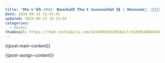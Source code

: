 ```yaml
---
title: "𝗠𝗮'𝘃'𝗶𝘁𝗵-2024: 𝗕𝗲𝗼𝗿𝗸𝗮𝗹𝗹𝗹 𝗧𝗵𝗮'𝘁 𝗶𝘀𝗰𝗲𝗻𝘂𝘇𝗶𝗱𝗮𝘁 🚹🚺 | 𝗡𝗼𝘃𝗼𝘀𝘄𝗶𰨒: 𝗦𝗸𝗶𝘀 𝗮𝗹𝗱'𝘁𝘂𝗿𝗻𝗲𝗻𝘀"
date: 2024-09-10 11:55:41
updated: 2024-09-13 10:13:54
categories:
  - movavi
thumbnail: https://thmb.techidaily.com/4c64599e932018a17c352685488bbe982ee82f5fc1c73b73894ec43a1b1c5c03.jpg
---
```


{{post-main-content}}

<ins class="adsbygoogle"
     style="display:block"
     data-ad-format="autorelaxed"
     data-ad-client="ca-pub-7571918770474297"
     data-ad-slot="1223367746"></ins>

{{post-assign-content}}

<ins class="adsbygoogle"
     style="display:block"
     data-ad-client="ca-pub-7571918770474297"
     data-ad-slot="8358498916"
     data-ad-format="auto"
     data-full-width-responsive="true"></ins>
